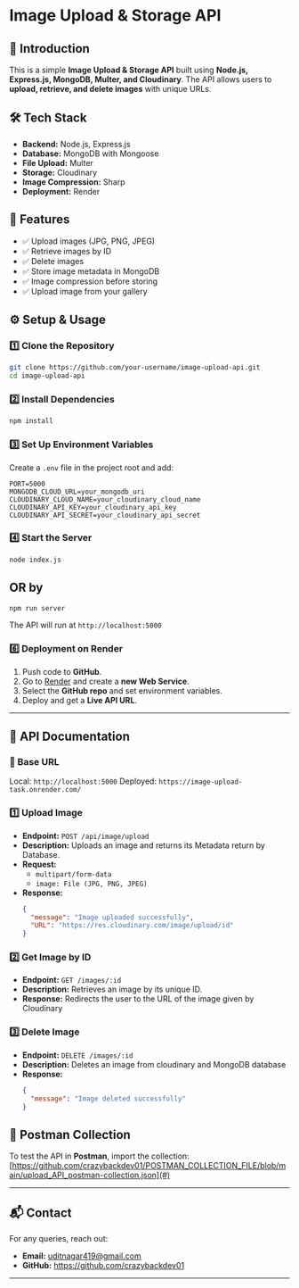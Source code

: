 # Image Upload & Storage API

## 🚀 Introduction

This is a simple **Image Upload & Storage API** built using **Node.js, Express.js, MongoDB, Multer, and Cloudinary**. The API allows users to **upload, retrieve, and delete images** with unique URLs.

## 🛠️ Tech Stack

- **Backend:** Node.js, Express.js
- **Database:** MongoDB with Mongoose
- **File Upload:** Multer
- **Storage:** Cloudinary
- **Image Compression:** Sharp
- **Deployment:** Render

## 📌 Features

- ✅ Upload images (JPG, PNG, JPEG)
- ✅ Retrieve images by ID
- ✅ Delete images
- ✅ Store image metadata in MongoDB
- ✅ Image compression before storing
- ✅ Upload image from your gallery

## ⚙️ Setup & Usage

### 1️⃣ Clone the Repository

```sh
git clone https://github.com/your-username/image-upload-api.git
cd image-upload-api
```

### 2️⃣ Install Dependencies

```sh
npm install
```

### 3️⃣ Set Up Environment Variables

Create a `.env` file in the project root and add:

```env
PORT=5000
MONGODB_CLOUD_URL=your_mongodb_uri
CLOUDINARY_CLOUD_NAME=your_cloudinary_cloud_name
CLOUDINARY_API_KEY=your_cloudinary_api_key
CLOUDINARY_API_SECRET=your_cloudinary_api_secret
```

### 4️⃣ Start the Server

```sh
node index.js
```

## OR by

```sh
npm run server
```

The API will run at `http://localhost:5000`

### 6️⃣ Deployment on Render

1. Push code to **GitHub**.
2. Go to [Render](https://render.com/) and create a **new Web Service**.
3. Select the **GitHub repo** and set environment variables.
4. Deploy and get a **Live API URL**.

---

## 📜 API Documentation

### 🔹 Base URL

Local: `http://localhost:5000`
Deployed: `https://image-upload-task.onrender.com/`

### 1️⃣ **Upload Image**

- **Endpoint:** `POST /api/image/upload`
- **Description:** Uploads an image and returns its Metadata return by Database.
- **Request:**
  - `multipart/form-data`
  - `image: File (JPG, PNG, JPEG)`
- **Response:**
  ```json
  {
    "message": "Image uploaded successfully",
    "URL": "https://res.cloudinary.com/image/upload/id"
  }
  ```

### 2️⃣ **Get Image by ID**

- **Endpoint:** `GET /images/:id`
- **Description:** Retrieves an image by its unique ID.
- **Response:** Redirects the user to the URL of the image given by Cloudinary

### 3️⃣ **Delete Image**

- **Endpoint:** `DELETE /images/:id`
- **Description:** Deletes an image from cloudinary and MongoDB database
- **Response:**
  ```json
  {
    "message": "Image deleted successfully"
  }
  ```

## 📌 Postman Collection

To test the API in **Postman**, import the collection: [https://github.com/crazybackdev01/POSTMAN_COLLECTION_FILE/blob/main/upload_API_postman-collection.json](#)

---

## 📬 Contact

For any queries, reach out:

- **Email:** uditnagar419@gmail.com
- **GitHub:** https://github.com/crazybackdev01

---
